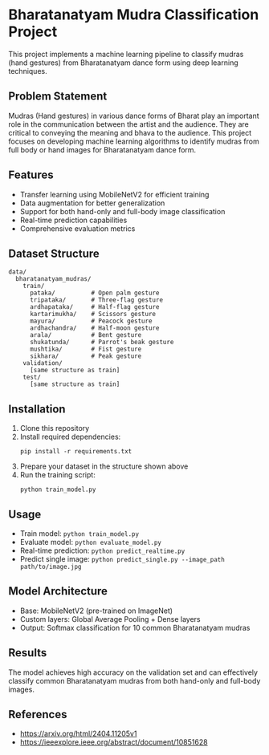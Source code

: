 # Bharatanatyam Mudra Classification Project

This project implements a machine learning pipeline to classify mudras (hand gestures) from Bharatanatyam dance form using deep learning techniques.

## Problem Statement
Mudras (Hand gestures) in various dance forms of Bharat play an important role in the communication between the artist and the audience. They are critical to conveying the meaning and bhava to the audience. This project focuses on developing machine learning algorithms to identify mudras from full body or hand images for Bharatanatyam dance form.

## Features
- Transfer learning using MobileNetV2 for efficient training
- Data augmentation for better generalization
- Support for both hand-only and full-body image classification
- Real-time prediction capabilities
- Comprehensive evaluation metrics

## Dataset Structure
```
data/
  bharatanatyam_mudras/
    train/
      pataka/          # Open palm gesture
      tripataka/       # Three-flag gesture
      ardhapataka/     # Half-flag gesture
      kartarimukha/    # Scissors gesture
      mayura/          # Peacock gesture
      ardhachandra/    # Half-moon gesture
      arala/           # Bent gesture
      shukatunda/      # Parrot's beak gesture
      mushtika/        # Fist gesture
      sikhara/         # Peak gesture
    validation/
      [same structure as train]
    test/
      [same structure as train]
```

## Installation
1. Clone this repository
2. Install required dependencies:
   ```
   pip install -r requirements.txt
   ```
3. Prepare your dataset in the structure shown above
4. Run the training script:
   ```
   python train_model.py
   ```

## Usage
- Train model: `python train_model.py`
- Evaluate model: `python evaluate_model.py`
- Real-time prediction: `python predict_realtime.py`
- Predict single image: `python predict_single.py --image_path path/to/image.jpg`

## Model Architecture
- Base: MobileNetV2 (pre-trained on ImageNet)
- Custom layers: Global Average Pooling + Dense layers
- Output: Softmax classification for 10 common Bharatanatyam mudras

## Results
The model achieves high accuracy on the validation set and can effectively classify common Bharatanatyam mudras from both hand-only and full-body images.

## References
- https://arxiv.org/html/2404.11205v1
- https://ieeexplore.ieee.org/abstract/document/10851628